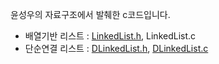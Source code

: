 윤성우의 자료구조에서 발췌한 c코드입니다.

* 배열기반 리스트 : [LinkedList.h](https://github.com/YouAndMeToo3323/TIL/blob/main/%EC%9E%90%EB%A3%8C%EA%B5%AC%EC%A1%B0/learn/references/LinkedList.h), LinkedList.c
* 단순연결 리스트 : [DLinkedList.h](https://github.com/YouAndMeToo3323/TIL/blob/main/%EC%9E%90%EB%A3%8C%EA%B5%AC%EC%A1%B0/learn/references/DLinkedList.h), [DLinkedList.c](https://github.com/YouAndMeToo3323/TIL/blob/main/%EC%9E%90%EB%A3%8C%EA%B5%AC%EC%A1%B0/learn/references/DLinkedList.c)

